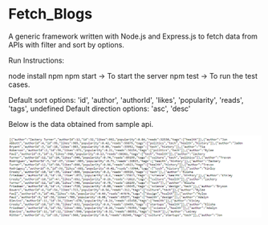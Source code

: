 # Fetch_Blogs

A generic framework written with Node.js and Express.js to fetch data from APIs with filter and sort by options.

Run Instructions:

node install npm
npm start -> To start the server
npm test  -> To run the test cases.

Default sort options: 'id', 'author', 'authorId', 'likes', 'popularity', 'reads', 'tags', undefined
Default direction options: 'asc', 'desc'

Below is the data obtained from sample api.

![alt text](https://github.com/DineshReddyKommera/Fetch_Blogs/blob/main/Capture.PNG)
